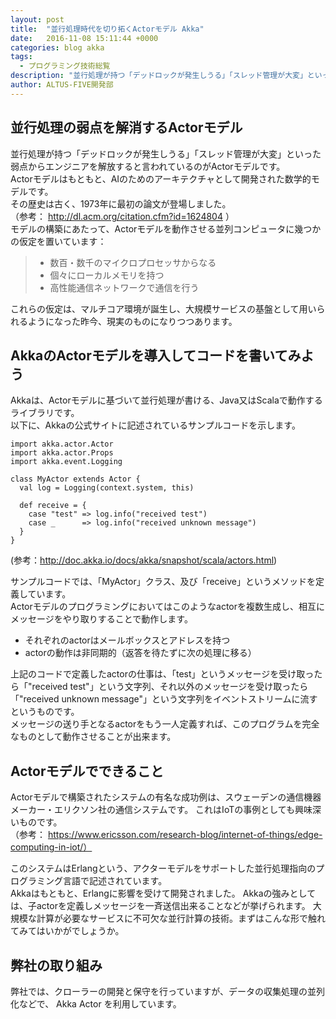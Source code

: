 ```yaml
---
layout: post
title:  "並行処理時代を切り拓くActorモデル Akka"
date:   2016-11-08 15:11:44 +0000
categories: blog akka
tags:
  - プログラミング技術総覧
description: "並行処理が持つ「デッドロックが発生しうる」「スレッド管理が大変」といった弱点からエンジニアを解放すると言われているのがActorモデルです。"
author: ALTUS-FIVE開発部
---
```


## 並行処理の弱点を解消するActorモデル
並行処理が持つ「デッドロックが発生しうる」「スレッド管理が大変」といった弱点からエンジニアを解放すると言われているのがActorモデルです。  
Actorモデルはもともと、AIのためのアーキテクチャとして開発された数学的モデルです。  
その歴史は古く、1973年に最初の論文が登場しました。  
（参考： http://dl.acm.org/citation.cfm?id=1624804 ）  
モデルの構築にあたって、Actorモデルを動作させる並列コンピュータに幾つかの仮定を置いています：  

> * 数百・数千のマイクロプロセッサからなる
> * 個々にローカルメモリを持つ
> * 高性能通信ネットワークで通信を行う

これらの仮定は、マルチコア環境が誕生し、大規模サービスの基盤として用いられるようになった昨今、現実のものになりつつあります。  

## AkkaのActorモデルを導入してコードを書いてみよう

Akkaは、Actorモデルに基づいて並行処理が書ける、Java又はScalaで動作するライブラリです。  
以下に、Akkaの公式サイトに記述されているサンプルコードを示します。  

```
import akka.actor.Actor
import akka.actor.Props
import akka.event.Logging
 
class MyActor extends Actor {
  val log = Logging(context.system, this)
 
  def receive = {
    case "test" => log.info("received test")
    case _      => log.info("received unknown message")
  }
}
```
(参考：http://doc.akka.io/docs/akka/snapshot/scala/actors.html)  
    
サンプルコードでは、「MyActor」クラス、及び「receive」というメソッドを定義しています。  
Actorモデルのプログラミングにおいてはこのようなactorを複数生成し、相互にメッセージをやり取りすることで動作します。  

* それぞれのactorはメールボックスとアドレスを持つ
* actorの動作は非同期的（返答を待たずに次の処理に移る）

上記のコードで定義したactorの仕事は、「test」というメッセージを受け取ったら「"received test"」という文字列、それ以外のメッセージを受け取ったら「"received unknown message"」という文字列をイベントストリームに流すというものです。  
メッセージの送り手となるactorをもう一人定義すれば、このプログラムを完全なものとして動作させることが出来ます。  

## Actorモデルでできること
Actorモデルで構築されたシステムの有名な成功例は、スウェーデンの通信機器メーカー・エリクソン社の通信システムです。
これはIoTの事例としても興味深いものです。  
（参考：
https://www.ericsson.com/research-blog/internet-of-things/edge-computing-in-iot/）

このシステムはErlangという、アクターモデルをサポートした並行処理指向のプログラミング言語で記述されています。  
Akkaはもともと、Erlangに影響を受けて開発されました。
Akkaの強みとしては、子actorを定義しメッセージを一斉送信出来ることなどが挙げられます。
大規模な計算が必要なサービスに不可欠な並行計算の技術。まずはこんな形で触れてみてはいかがでしょうか。

## 弊社の取り組み
弊社では、クローラーの開発と保守を行っていますが、データの収集処理の並列化などで、 Akka Actor を利用しています。  

